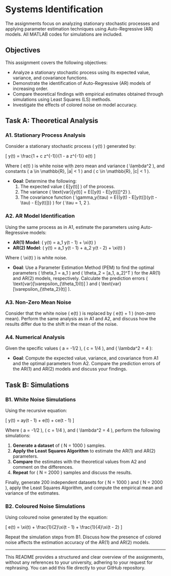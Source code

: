 # Systems Identification

The assignments focus on analyzing stationary stochastic processes and applying parameter estimation techniques using Auto-Regressive (AR) models. All MATLAB codes for simulations are included.

## Objectives

This assignment covers the following objectives:
- Analyze a stationary stochastic process using its expected value, variance, and covariance functions.
- Demonstrate the identification of Auto-Regressive (AR) models of increasing order.
- Compare theoretical findings with empirical estimates obtained through simulations using Least Squares (LS) methods.
- Investigate the effects of colored noise on model accuracy.

## Task A: Theoretical Analysis

### A1. Stationary Process Analysis

Consider a stationary stochastic process \( y(t) \) generated by:

\[
y(t) = \frac{1 + c z^{-1}}{1 - a z^{-1}} e(t)
\]

Where \( e(t) \) is white noise with zero mean and variance \( \lambda^2 \), and constants \( a \in \mathbb{R}, |a| < 1 \) and \( c \in \mathbb{R}, |c| < 1 \).

- **Goal**: Determine the following:
  1. The expected value \( E[y(t)] \) of the process.
  2. The variance \( \text{var}[y(t)] = E\{[y(t) - E[y(t)]]^2\} \).
  3. The covariance function \( \gamma_y(\tau) = E\{(y(t) - E[y(t)])(y(t - \tau) - E[y(t)])\} \) for \( \tau = 1, 2 \).

### A2. AR Model Identification

Using the same process as in A1, estimate the parameters using Auto-Regressive models:
- **AR(1) Model**: \( y(t) = a_1 y(t - 1) + \xi(t) \)
- **AR(2) Model**: \( y(t) = a_1 y(t - 1) + a_2 y(t - 2) + \xi(t) \)

Where \( \xi(t) \) is white noise.

- **Goal**: Use a Parameter Estimation Method (PEM) to find the optimal parameters \( \theta_1 = a_1 \) and \( \theta_2 = [a_1, a_2]^T \) for the AR(1) and AR(2) models, respectively. Calculate the prediction errors \( \text{var}[\varepsilon_{\theta_1}(t)] \) and \( \text{var}[\varepsilon_{\theta_2}(t)] \).

### A3. Non-Zero Mean Noise

Consider that the white noise \( e(t) \) is replaced by \( e(t) + 1 \) (non-zero mean). Perform the same analysis as in A1 and A2, and discuss how the results differ due to the shift in the mean of the noise.

### A4. Numerical Analysis

Given the specific values \( a = -1/2 \), \( c = 1/4 \), and \( \lambda^2 = 4 \):
- **Goal**: Compute the expected value, variance, and covariance from A1 and the optimal parameters from A2. Compare the prediction errors of the AR(1) and AR(2) models and discuss your findings.

## Task B: Simulations

### B1. White Noise Simulations

Using the recursive equation:

\[
y(t) = ay(t - 1) + e(t) + ce(t - 1)
\]

Where \( a = -1/2 \), \( c = 1/4 \), and \( \lambda^2 = 4 \), perform the following simulations:
1. **Generate a dataset** of \( N = 1000 \) samples.
2. **Apply the Least Squares Algorithm** to estimate the AR(1) and AR(2) parameters.
3. **Compare** the estimates with the theoretical values from A2 and comment on the differences.
4. **Repeat** for \( N = 2000 \) samples and discuss the results.

Finally, generate 200 independent datasets for \( N = 1000 \) and \( N = 2000 \), apply the Least Squares Algorithm, and compute the empirical mean and variance of the estimates.

### B2. Coloured Noise Simulations

Using coloured noise generated by the equation:

\[
e(t) = \xi(t) + \frac{1}{2}\xi(t - 1) + \frac{1}{4}\xi(t - 2)
\]

Repeat the simulation steps from B1. Discuss how the presence of colored noise affects the estimation accuracy of the AR(1) and AR(2) models.

---

This README provides a structured and clear overview of the assignments, without any references to your university, adhering to your request for rephrasing. You can add this file directly to your GitHub repository.
